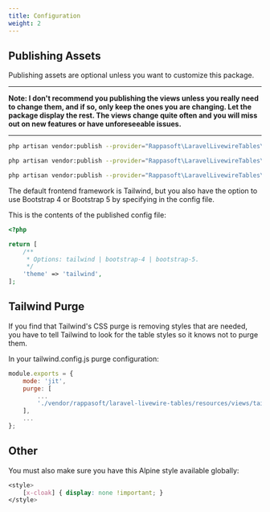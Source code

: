 ```yaml
---
title: Configuration
weight: 2
---
```


## Publishing Assets

Publishing assets are optional unless you want to customize this package.

----

**Note: I don't recommend you publishing the views unless you really need to change them, and if so, only keep the ones you are changing. Let the package display the rest. The views change quite often and you will miss out on new features or have unforeseeable issues.**

----

``` bash
php artisan vendor:publish --provider="Rappasoft\LaravelLivewireTables\LaravelLivewireTablesServiceProvider" --tag=livewire-tables-config

php artisan vendor:publish --provider="Rappasoft\LaravelLivewireTables\LaravelLivewireTablesServiceProvider" --tag=livewire-tables-views

php artisan vendor:publish --provider="Rappasoft\LaravelLivewireTables\LaravelLivewireTablesServiceProvider" --tag=livewire-tables-translations
```

The default frontend framework is Tailwind, but you also have the option to use Bootstrap 4 or Bootstrap 5 by specifying in the config file.

This is the contents of the published config file:

```php
<?php

return [
    /**
     * Options: tailwind | bootstrap-4 | bootstrap-5.
     */
    'theme' => 'tailwind',
];
```

## Tailwind Purge

If you find that Tailwind's CSS purge is removing styles that are needed, you have to tell Tailwind to look for the table styles so it knows not to purge them.

In your tailwind.config.js purge configuration:

```js
module.exports = {
    mode: 'jit',
    purge: [
        ...
        './vendor/rappasoft/laravel-livewire-tables/resources/views/tailwind/**/*.blade.php',
    ],
    ...
};
```

## Other

You must also make sure you have this Alpine style available globally:

```css
<style>
    [x-cloak] { display: none !important; }
</style>
```

